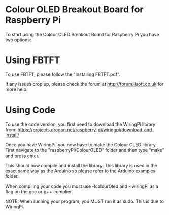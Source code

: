 Colour OLED Breakout Board for Raspberry Pi
=======================
To start using the Colour OLED Breakout Board for Raspberry Pi you have two options:

Using FBTFT
=======================
To use FBTFT, please follow the "Installing FBTFT.pdf".

If any issues crop up, please check the forum at http://forum.ilsoft.co.uk for more help.

Using Code
=======================
To use the code version, you first need to download the WiringPi library from: https://projects.drogon.net/raspberry-pi/wiringpi/download-and-install/

Once you have WiringPi, you now have to make the Colour OLED library. First navigate to the "raspberryPi/ColourOLED" folder and then type "make" and press enter.

This should now compile and install the library. This library is used in the exact same way as the Arduino so please refer to the Arduino examples folder.

When compiling your code you must use -lcolourOled and -lwiringPi as a flag on the gcc or g++ complier.

NOTE: When running your program, you MUST run it as sudo. This is due to WiringPi.